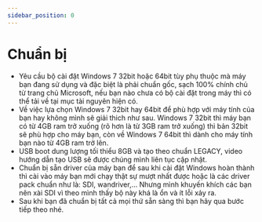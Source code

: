 ```yaml
---
sidebar_position: 0
---
```


# Chuẩn bị
- Yêu cầu bộ cài đặt Windows 7 32bit hoặc 64bit tùy phụ thuộc mà máy bạn đang sử dụng và đặc biệt là phải chuẩn gốc, sạch 100% chính chủ từ trang chủ Microsoft, nếu bạn nào chưa có bộ cài đặt trong máy thì có thể tải về tại mục tài nguyên hiện có. 
- Về việc lựa chọn Windows 7 32bit hay 64bit để phù hợp với máy tính của bạn hay không mình sẽ giải thich như sau. Windows 7 32bit thì máy bạn có từ 4GB ram trở xuống (rõ hơn là từ 3GB ram trở xuống) thì bản 32bit sẽ phù hợp cho máy bạn, còn về Windows 7 64bit thì dành cho máy tính bạn nào từ 4GB ram trở lên.
- USB boot dung lượng tối thiểu 8GB và tạo theo chuẩn LEGACY, video hướng dẫn tạo USB sẽ được chúng mình liên tục cập nhật.
- Chuẩn bị sẵn driver của máy bạn để sau khi cài đặt Windows hoàn thành thì cài vào máy bạn mới chạy thật sự mượt nhất được hoặc là các driver pack chuẩn như là: SDI, wandriver,... Nhưng mình khuyến khích các bạn nên xài SDI vì theo mình thấy bộ này khá là ổn và ít lỗi xảy ra.
- Sau khi bạn đã chuẩn bị tất cả mọi thứ sẵn sàng thì bạn hãy qua bước tiếp theo nhé.
